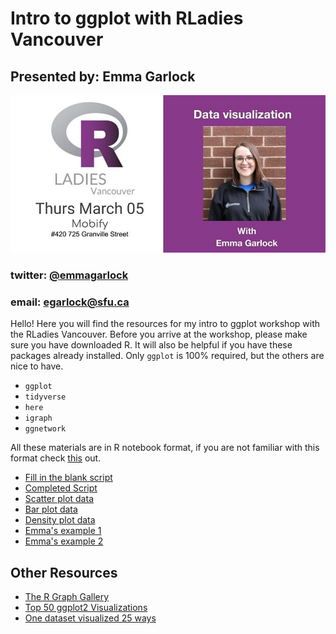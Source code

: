 # Intro to ggplot with RLadies Vancouver 
## Presented by: Emma Garlock 

![](pres_html/event_header.jpg)


### twitter: [@emmagarlock](https://twitter.com/emmagarlock) 
### email: egarlock@sfu.ca



Hello! Here you will find the resources for my intro to ggplot workshop with the RLadies Vancouver. 
Before you arrive at the workshop, please make sure you have downloaded R. It will also be helpful if you have these packages already installed. Only `ggplot` is 100% required, but the others are nice to have. 
  * `ggplot` 
  * `tidyverse` 
  * `here` 
  * `igraph`
  * `ggnetwork` 

All these materials are in R notebook format, if you are not familiar with this format check [this](https://bookdown.org/yihui/rmarkdown/notebook.html) out. 

* [Fill in the blank script](https://github.com/esgarlock/rladiesmar2020/blob/master/fill_in_scripts/fill_in_the_blank.Rmd)
* [Completed Script](https://github.com/esgarlock/rladiesmar2020/blob/master/completed_scripts/ggplot_intro_besthits.Rmd)
* [Scatter plot data](https://github.com/esgarlock/rladiesmar2020/blob/master/data/scatter.csv)
* [Bar plot data](https://github.com/esgarlock/rladiesmar2020/blob/master/data/bar_plot.csv)
* [Density plot data](https://github.com/esgarlock/rladiesmar2020/blob/master/data/denisty.csv)
* [Emma's example 1](https://github.com/esgarlock/rladiesmar2020/blob/master/data/my_example.csv)
* [Emma's example 2](https://github.com/esgarlock/rladiesmar2020/blob/master/data/net.csv)


## Other Resources 
* [The R Graph Gallery](https://www.r-graph-gallery.com/)
* [Top 50 ggplot2 Visualizations](http://r-statistics.co/Top50-Ggplot2-Visualizations-MasterList-R-Code.html)
* [One dataset visualized 25 ways](https://flowingdata.com/2017/01/24/one-dataset-visualized-25-ways/)
